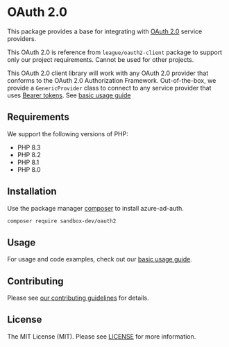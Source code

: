 # OAuth 2.0

This package provides a base for integrating with [OAuth 2.0](http://oauth.net/2/) service providers.

This OAuth 2.0 is reference from `league/oauth2-client` package to support only our project requirements.
Cannot be used for other projects.

This OAuth 2.0 client library will work with any OAuth 2.0 provider that conforms to the OAuth 2.0 Authorization Framework. Out-of-the-box, we provide a `GenericProvider` class to connect to any service provider that uses [Bearer tokens](http://tools.ietf.org/html/rfc6750). See [basic usage guide](https://oauth2.sandboxdev.tech/usage/)


## Requirements
We support the following versions of PHP:

* PHP 8.3
* PHP 8.2
* PHP 8.1
* PHP 8.0

## Installation
Use the package manager [composer](https://getcomposer.org/doc/00-intro.md/) to install azure-ad-auth.
```bash
composer require sandbox-dev/oauth2
```

## Usage
For usage and code examples, check out our [basic usage guide](https://oauth2-client.thephpleague.com/usage/).

## Contributing
Please see [our contributing guidelines](https://github.com/thephpleague/oauth2-client/blob/master/CONTRIBUTING.md) for details.

## License
The MIT License (MIT). Please see [LICENSE](https://github.com/thephpleague/oauth2-client/blob/master/LICENSE) for more information.